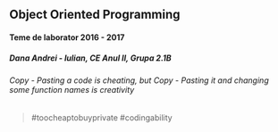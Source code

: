 ## Object Oriented Programming
#### Teme de laborator 2016 - 2017
##### Dana Andrei - Iulian, CE Anul II, Grupa 2.1B
###### Copy - Pasting a code is cheating, but Copy - Pasting it and changing some function names is creativity
> #toocheaptobuyprivate #codingability
